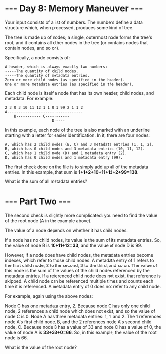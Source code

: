 # --- Day 8: Memory Maneuver ---

Your input consists of a list of numbers. The numbers define a data structure
which, when processed, produces some kind of tree.

The tree is made up of nodes; a single, outermost node forms the tree's root,
and it contains all other nodes in the tree (or contains nodes that contain
nodes, and so on).

Specifically, a node consists of:
```
A header, which is always exactly two numbers:
-----The quantity of child nodes.
-----The quantity of metadata entries.
Zero or more child nodes (as specified in the header).
One or more metadata entries (as specified in the header).
```
Each child node is itself a node that has its own header, child nodes, and
metadata. For example:
```
2 3 0 3 10 11 12 1 1 0 1 99 2 1 1 2
A----------------------------------
    B----------- C-----------
                     D-----
```
In this example, each node of the tree is also marked with an underline starting
with a letter for easier identification. In it, there are four nodes:
```
A, which has 2 child nodes (B, C) and 3 metadata entries (1, 1, 2).
B, which has 0 child nodes and 3 metadata entries (10, 11, 12).
C, which has 1 child node (D) and 1 metadata entry (2).
D, which has 0 child nodes and 1 metadata entry (99).
```
The first check done on the file is to simply add up all of the metadata
entries. In this example, that sum is **1+1+2+10+11+12+2+99=138**.

What is the sum of all metadata entries?

# --- Part Two ---

The second check is slightly more complicated: you need to find the value of the
root node (A in the example above).

The value of a node depends on whether it has child nodes.

If a node has no child nodes, its value is the sum of its metadata entries. So,
the value of node B is **10+11+12=33**, and the value of node D is 99.

However, if a node does have child nodes, the metadata entries become indexes,
which refer to those child nodes. A metadata entry of 1 refers to the first
child node, 2 to the second, 3 to the third, and so on. The value of this node
is the sum of the values of the child nodes referenced by the metadata entries.
If a referenced child node does not exist, that reference is skipped. A child
node can be referenced multiple times and counts each time it is referenced. A
metadata entry of 0 does not refer to any child node.

For example, again using the above nodes:

Node C has one metadata entry, 2. Because node C has only one child node, 2
references a child node which does not exist, and so the value of node C is 0.
Node A has three metadata entries: 1, 1, and 2. The 1 references node A's first
child node, B, and the 2 references node A's second child node, C. Because node
B has a value of 33 and node C has a value of 0, the value of node A is
**33+33+0=66**. So, in this example, the value of the root node is 66.

What is the value of the root node?
